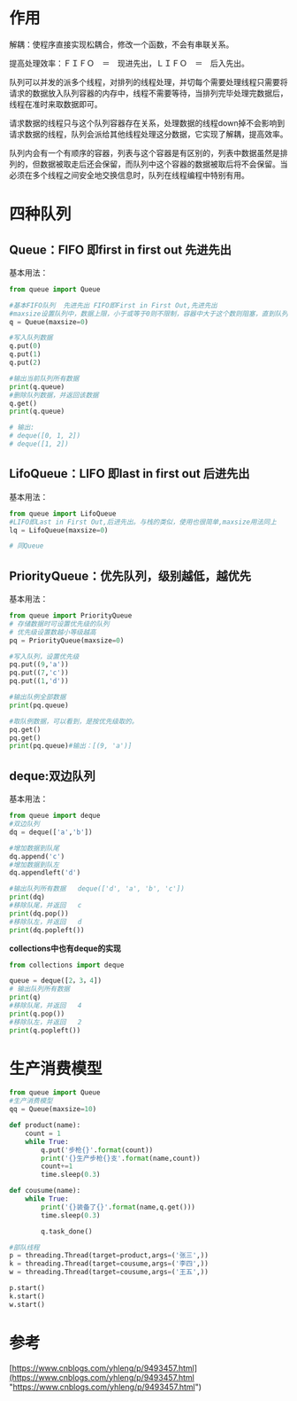 
# 作用

解耦：使程序直接实现松耦合，修改一个函数，不会有串联关系。

提高处理效率：ＦＩＦＯ　＝　现进先出，ＬＩＦＯ　＝　后入先出。

队列可以并发的派多个线程，对排列的线程处理，并切每个需要处理线程只需要将请求的数据放入队列容器的内存中，线程不需要等待，当排列完毕处理完数据后，线程在准时来取数据即可。

请求数据的线程只与这个队列容器存在关系，处理数据的线程down掉不会影响到请求数据的线程，队列会派给其他线程处理这分数据，它实现了解耦，提高效率。

队列内会有一个有顺序的容器，列表与这个容器是有区别的，列表中数据虽然是排列的，但数据被取走后还会保留，而队列中这个容器的数据被取后将不会保留。当必须在多个线程之间安全地交换信息时，队列在线程编程中特别有用。

# 四种队列

## Queue：FIFO 即first in first out 先进先出

基本用法：

```python
from queue import Queue

#基本FIFO队列  先进先出 FIFO即First in First Out,先进先出
#maxsize设置队列中，数据上限，小于或等于0则不限制，容器中大于这个数则阻塞，直到队列中的数据被消掉
q = Queue(maxsize=0)

#写入队列数据
q.put(0)
q.put(1)
q.put(2)

#输出当前队列所有数据
print(q.queue)
#删除队列数据，并返回该数据
q.get()
print(q.queue)

# 输出:
# deque([0, 1, 2])
# deque([1, 2])

```

## LifoQueue：LIFO 即last in first out 后进先出

基本用法：

```python
from queue import LifoQueue
#LIFO即Last in First Out,后进先出。与栈的类似，使用也很简单,maxsize用法同上
lq = LifoQueue(maxsize=0)

# 同Queue
```

## PriorityQueue：优先队列，级别越低，越优先

基本用法：

```python
from queue import PriorityQueue
# 存储数据时可设置优先级的队列
# 优先级设置数越小等级越高
pq = PriorityQueue(maxsize=0)

#写入队列，设置优先级
pq.put((9,'a'))
pq.put((7,'c'))
pq.put((1,'d'))

#输出队例全部数据
print(pq.queue)

#取队例数据，可以看到，是按优先级取的。
pq.get()
pq.get()
print(pq.queue)#输出：[(9, 'a')]
```

## deque:双边队列

基本用法：

```python
from queue import deque
#双边队列
dq = deque(['a','b'])

#增加数据到队尾
dq.append('c')
#增加数据到队左
dq.appendleft('d')

#输出队列所有数据   deque(['d', 'a', 'b', 'c'])
print(dq)
#移除队尾，并返回   c
print(dq.pop())
#移除队左，并返回   d
print(dq.popleft())
```

**collections中也有deque的实现**

```python
from collections import deque

queue = deque([2，3，4])
# 输出队列所有数据
print(q)
#移除队尾，并返回   4
print(q.pop())
#移除队左，并返回   2
print(q.popleft())
```

# 生产消费模型

```python
from queue import Queue
#生产消费模型
qq = Queue(maxsize=10)

def product(name):
    count = 1
    while True:
        q.put('步枪{}'.format(count))
        print('{}生产步枪{}支'.format(name,count))
        count+=1
        time.sleep(0.3)

def cousume(name):
    while True:
        print('{}装备了{}'.format(name,q.get()))
        time.sleep(0.3)

        q.task_done()

#部队线程
p = threading.Thread(target=product,args=('张三',))
k = threading.Thread(target=cousume,args=('李四',))
w = threading.Thread(target=cousume,args=('王五',))

p.start()
k.start()
w.start()
```

# 参考

[https://www.cnblogs.com/yhleng/p/9493457.html](https://www.cnblogs.com/yhleng/p/9493457.html "https://www.cnblogs.com/yhleng/p/9493457.html")
